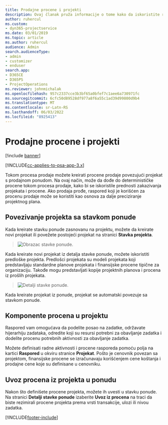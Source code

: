 ```yaml
---
title: Prodajne procene i projekti
description: Ovaj članak pruža informacije o tome kako da iskoristite raspored i procene u procesu prodaje.
author: ruhercul
ms.custom:
- dyn365-projectservice
ms.date: 03/01/2019
ms.topic: article
ms.author: ruhercul
audience: Admin
search.audienceType:
- admin
- customizer
- enduser
search.app:
- D365CE
- D365PS
- ProjectOperations
ms.reviewer: johnmichalak
ms.openlocfilehash: 957c2337cce3b3bf65a0bfef7c1aee6a730971fc
ms.sourcegitcommit: 6cfc50d89528df977a8f6a55c1ad39d99800d9b4
ms.translationtype: MT
ms.contentlocale: sr-Latn-RS
ms.lasthandoff: 06/03/2022
ms.locfileid: "8925413"
---
```

# <a name="sales-estimates-and-projects"></a>Prodajne procene i projekti

[!include [banner](../includes/psa-now-project-operations.md)]

[!INCLUDE[cc-applies-to-psa-app-3.x](../includes/cc-applies-to-psa-app-3x.md)]

Tokom procesa prodaje možete kreirati procene prodaje povezujući projekat s prodajnom ponudom. Na ovaj način, može da dođe do determinističke procene tokom procesa prodaje, kako bi se iskoristile prednosti zakazivanja projekata i procene. Ako prodaja prođe, raspored koji je korišćen za procenu prodaje može se koristiti kao osnova za dalje preciziranje projektnog plana.

## <a name="linking-a-project-to-a-quote-line"></a>Povezivanje projekta sa stavkom ponude

Kada kreirate stavku ponude zasnovanu na projektu, možete da kreirate novi projekat ili povežete postojeći projekat na stranici **Stavka projekta**. 

> ![Obrazac stavke ponude.](media/project-8.png)
 
Kada kreirate novi projekat iz detalja stavke ponude, možete iskoristiti predloške projekta. Predlošci projekata su modeli projekata koji predstavljaju standardne planove projekata i finansijske procene tipične za organizaciju. Takođe mogu predstavljati kopije projektnih planova i procena iz prošlih projekata.

> ![Detalji stavke ponude.](media/project-9.png)
  
Kada kreirate projekat iz ponude, projekat se automatski povezuje sa stavkom ponude.

## <a name="components-of-estimates-in-a-project"></a>Komponente procena u projektu

Raspored vam omogućava da podelite posao na zadatke, održavate hijerarhiju zadataka, odredite koji su resursi potrebni za obavljanje zadatka i dodelite procenu potrebnih aktivnosti za obavljanje zadatka.

Možete definisati radne aktivnosti i procene rasporeda pomoću polja na kartici **Raspored** u okviru stranice **Projekat**. Pošto je cenovnik povezan sa projektom, finansijske procene se izračunavaju korišćenjem cene koštanja i prodajne cene koje su definisane u cenovniku.

## <a name="importing-estimates-from-a-project-into-a-quote"></a>Uvoz procena iz projekta u ponudu

Nakon što definišete procene projekta, možete ih uvesti u stavku ponude. Na stranici **Detalji stavke ponude** izaberite **Uvoz iz procena** na traci da biste rezimirali procene projekta prema vrsti transakcije, ulozi ili nivou zadatka.


[!INCLUDE[footer-include](../includes/footer-banner.md)]
